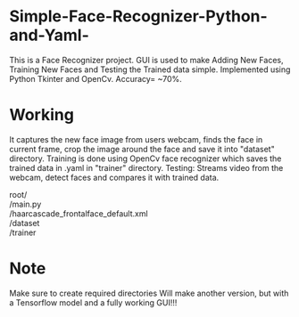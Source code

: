# Simple-Face-Recognizer-Python-and-Yaml-
This is a Face Recognizer project. 
GUI is used to make Adding New Faces, Training New Faces and Testing the Trained data simple.
Implemented using Python Tkinter and OpenCv.
Accuracy= ~70%.


# Working
It captures the new face image from users webcam, finds the face in current frame, crop the image around the face and save it into "dataset" directory. Training is done using OpenCv face recognizer which saves the trained data in .yaml in "trainer" directory. Testing: Streams video from the webcam, detect faces and compares it with trained data.

root/<br>
  /main.py<br>
  /haarcascade_frontalface_default.xml<br>
  /dataset<br>
  /trainer<br>


# Note
Make sure to create required directories
Will make another version, but with a Tensorflow model and a fully working GUI!!!
